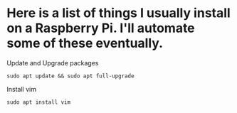 # Here is a list of things I usually install on a Raspberry Pi. I'll automate some of these eventually.
Update and Upgrade packages
```
sudo apt update && sudo apt full-upgrade
```

Install vim
```
sudo apt install vim
```